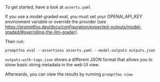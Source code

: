 To get started, have a look at `asserts.yaml`

If you use a model-graded eval, you must set your OPENAI_API_KEY environment variable or override the provider (see https://promptfoo.dev/docs/configuration/expected-outputs/model-graded/#overriding-the-llm-grader).

Then run:

```
promptfoo eval --assertions asserts.yaml --model-outputs outputs.json
```

`outputs-with-tags.json` shows a different JSON format that allows you to show basic string metadata in the web UI view.

Afterwards, you can view the results by running `promptfoo view`
